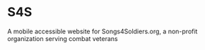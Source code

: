 # S4S
A mobile accessible website for Songs4Soldiers.org, a non-profit organization serving combat veterans
